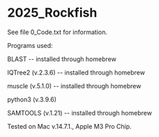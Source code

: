 # 2025_Rockfish
 
See file 0_Code.txt for information.

Programs used:

BLAST -- installed through homebrew

IQTree2 (v.2.3.6) -- installed through homebrew

muscle (v.5.1.0) -- installed through homebrew

python3 (v.3.9.6)

SAMTOOLS (v.1.21) -- installed through homebrew


Tested on Mac v.14.7.1., Apple M3 Pro Chip.
